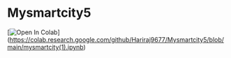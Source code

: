 # Mysmartcity5
[![Open In Colab](https://colab.research.google.com/assets/colab-badge.svg)]
(https://colab.research.google.com/github/Hariraj9677/Mysmartcity5/blob/main/mysmartcity(1).ipynb)
